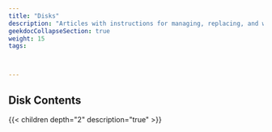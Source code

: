 ```yaml
---
title: "Disks"
description: "Articles with instructions for managing, replacing, and wiping disks."
geekdocCollapseSection: true
weight: 15
tags:



---
```


## Disk Contents

{{< children depth="2" description="true" >}}